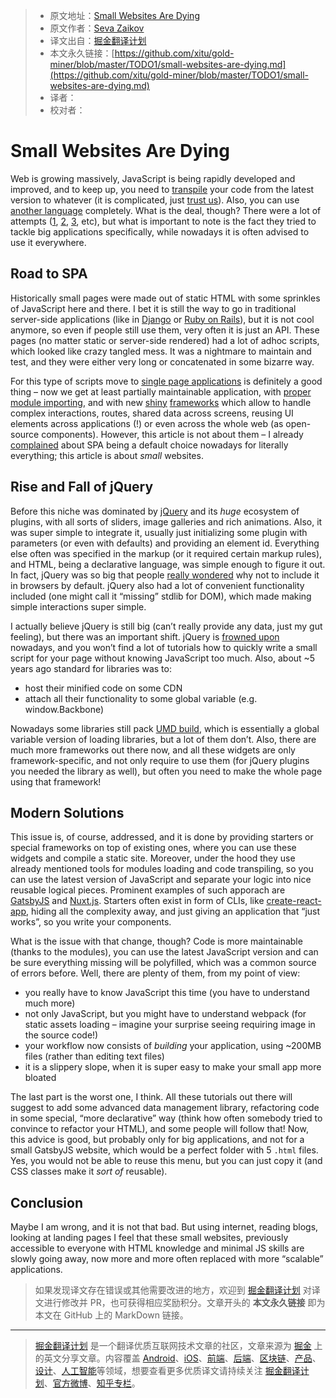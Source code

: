 > * 原文地址：[Small Websites Are Dying](https://blog.bloomca.me/2018/12/03/small-websites.html)
> * 原文作者：[Seva Zaikov](https://blog.bloomca.me)
> * 译文出自：[掘金翻译计划](https://github.com/xitu/gold-miner)
> * 本文永久链接：[https://github.com/xitu/gold-miner/blob/master/TODO1/small-websites-are-dying.md](https://github.com/xitu/gold-miner/blob/master/TODO1/small-websites-are-dying.md)
> * 译者：
> * 校对者：

# Small Websites Are Dying

Web is growing massively, JavaScript is being rapidly developed and improved, and to keep up, you need to [transpile](https://babeljs.io/) your code from the latest version to whatever (it is complicated, just [trust us](https://babeljs.io/docs/en/babel-preset-env)). Also, you can use [another language](https://www.typescriptlang.org/) completely. What is the deal, though? There were a lot of attempts ([1](http://www.gwtproject.org/), [2](https://coffeescript.org/), [3](https://clojurescript.org/), etc), but what is important to note is the fact they tried to tackle big applications specifically, while nowadays it is often advised to use it everywhere.

## Road to SPA

Historically small pages were made out of static HTML with some sprinkles of JavaScript here and there. I bet it is still the way to go in traditional server-side applications (like in [Django](https://www.djangoproject.com/) or [Ruby on Rails](https://rubyonrails.org/)), but it is not cool anymore, so even if people still use them, very often it is just an API. These pages (no matter static or server-side rendered) had a lot of adhoc scripts, which looked like crazy tangled mess. It was a nightmare to maintain and test, and they were either very long or concatenated in some bizarre way.

For this type of scripts move to [single page applications](https://en.wikipedia.org/wiki/Single-page_application) is definitely a good thing – now we get at least partially maintainable application, with [proper module importing](https://webpack.js.org/), and with new [shiny](https://reactjs.org/) [frameworks](https://vuejs.org/) which allow to handle complex interactions, routes, shared data across screens, reusing UI elements across applications (!) or even across the whole web (as open-source components). However, this article is not about them – I already [complained](https://blog.bloomca.me/2018/02/04/spa-is-not-silver-bullet.html) about SPA being a default choice nowadays for literally everything; this article is about _small_ websites.

## Rise and Fall of jQuery

Before this niche was dominated by [jQuery](https://jquery.com/) and its _huge_ ecosystem of plugins, with all sorts of sliders, image galleries and rich animations. Also, it was super simple to integrate it, usually just initializing some plugin with parameters (or even with defaults) and providing an element id. Everything else often was specified in the markup (or it required certain markup rules), and HTML, being a declarative language, was simple enough to figure it out. In fact, jQuery was so big that people [really wondered](https://webmasters.stackexchange.com/questions/84683/why-dont-browsers-have-jquery-installed) why not to include it in browsers by default. jQuery also had a lot of convenient functionality included (one might call it “missing” stdlib for DOM), which made making simple interactions super simple.

I actually believe jQuery is still big (can’t really provide any data, just my gut feeling), but there was an important shift. jQuery is [frowned upon](http://youmightnotneedjquery.com/) nowadays, and you won’t find a lot of tutorials how to quickly write a small script for your page without knowing JavaScript too much. Also, about ~5 years ago standard for libraries was to:

*   host their minified code on some CDN
*   attach all their functionality to some global variable (e.g. window.Backbone)

Nowadays some libraries still pack [UMD build](https://github.com/umdjs/umd), which is essentially a global variable version of loading libraries, but a lot of them don’t. Also, there are much more frameworks out there now, and all these widgets are only framework-specific, and not only require to use them (for jQuery plugins you needed the library as well), but often you need to make the whole page using that framework!

## Modern Solutions

This issue is, of course, addressed, and it is done by providing starters or special frameworks on top of existing ones, where you can use these widgets and compile a static site. Moreover, under the hood they use already mentioned tools for modules loading and code transpiling, so you can use the latest version of JavaScript and separate your logic into nice reusable logical pieces. Prominent examples of such apporach are [GatsbyJS](https://www.gatsbyjs.org/) and [Nuxt.js](https://nuxtjs.org/). Starters often exist in form of CLIs, like [create-react-app](https://github.com/facebook/create-react-app), hiding all the complexity away, and just giving an application that “just works”, so you write your components.

What is the issue with that change, though? Code is more maintainable (thanks to the modules), you can use the latest JavaScript version and can be sure everything missing will be polyfilled, which was a common source of errors before. Well, there are plenty of them, from my point of view:

*   you really have to know JavaScript this time (you have to understand much more)
*   not only JavaScript, but you might have to understand webpack (for static assets loading – imagine your surprise seeing requiring image in the source code!)
*   your workflow now consists of _building_ your application, using ~200MB files (rather than editing text files)
*   it is a slippery slope, when it is super easy to make your small app more bloated

The last part is the worst one, I think. All these tutorials out there will suggest to add some advanced data management library, refactoring code in some special, “more declarative” way (think how often somebody tried to convince to refactor your HTML), and some people will follow that! Now, this advice is good, but probably only for big applications, and not for a small GatsbyJS website, which would be a perfect folder with 5 `.html` files. Yes, you would not be able to reuse this menu, but you can just copy it (and CSS classes make it _sort of_ reusable).

## Conclusion

Maybe I am wrong, and it is not that bad. But using internet, reading blogs, looking at landing pages I feel that these small websites, previously accessible to everyone with HTML knowledge and minimal JS skills are slowly going away, now more and more often replaced with more “scalable” applications.

> 如果发现译文存在错误或其他需要改进的地方，欢迎到 [掘金翻译计划](https://github.com/xitu/gold-miner) 对译文进行修改并 PR，也可获得相应奖励积分。文章开头的 **本文永久链接** 即为本文在 GitHub 上的 MarkDown 链接。

---

> [掘金翻译计划](https://github.com/xitu/gold-miner) 是一个翻译优质互联网技术文章的社区，文章来源为 [掘金](https://juejin.im) 上的英文分享文章。内容覆盖 [Android](https://github.com/xitu/gold-miner#android)、[iOS](https://github.com/xitu/gold-miner#ios)、[前端](https://github.com/xitu/gold-miner#前端)、[后端](https://github.com/xitu/gold-miner#后端)、[区块链](https://github.com/xitu/gold-miner#区块链)、[产品](https://github.com/xitu/gold-miner#产品)、[设计](https://github.com/xitu/gold-miner#设计)、[人工智能](https://github.com/xitu/gold-miner#人工智能)等领域，想要查看更多优质译文请持续关注 [掘金翻译计划](https://github.com/xitu/gold-miner)、[官方微博](http://weibo.com/juejinfanyi)、[知乎专栏](https://zhuanlan.zhihu.com/juejinfanyi)。
